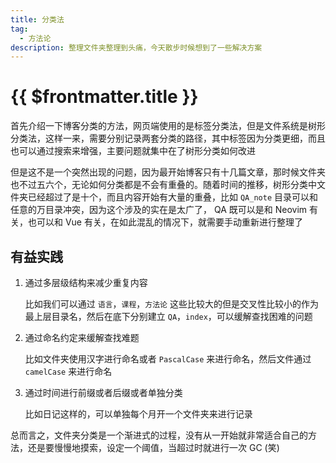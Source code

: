 ```yaml
---
title: 分类法
tag:
  - 方法论
description: 整理文件夹整理到头痛，今天散步时候想到了一些解决方案
---
```


# {{ $frontmatter.title }}

首先介绍一下博客分类的方法，网页端使用的是标签分类法，但是文件系统是树形分类法，这样一来，需要分别记录两套分类的路径，其中标签因为分类更细，而且也可以通过搜索来增强，主要问题就集中在了树形分类如何改进

但是这不是一个突然出现的问题，因为最开始博客只有十几篇文章，那时候文件夹也不过五六个，无论如何分类都是不会有重叠的。随着时间的推移，树形分类中文件夹已经超过了是十个，而且内容开始有大量的重叠，比如
`QA_note` 目录可以和任意的万目录冲突，因为这个涉及的实在是太广了， QA 既可以是和 Neovim 有关，也可以和 Vue
有关，在如此混乱的情况下，就需要手动重新进行整理了

## 有益实践

1. 通过多层级结构来减少重复内容

   比如我们可以通过 `语言`，`课程`，`方法论` 这些比较大的但是交叉性比较小的作为最上层目录名，然后在底下分别建立
   `QA`，`index`，可以缓解查找困难的问题

1. 通过命名约定来缓解查找难题

   比如文件夹使用汉字进行命名或者 `PascalCase` 来进行命名，然后文件通过 `camelCase` 来进行命名

1. 通过时间进行前缀或者后缀或者单独分类

   比如日记这样的，可以单独每个月开一个文件夹来进行记录

总而言之，文件夹分类是一个渐进式的过程，没有从一开始就非常适合自己的方法，还是要慢慢地摸索，设定一个阈值，当超过时就进行一次 GC (笑)
